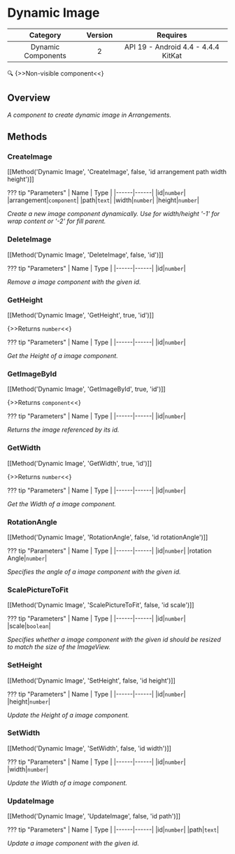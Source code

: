 # Dynamic Image

| Category | Version | Requires |
|:--------:|:-------:|:--------:|
|Dynamic Components|2|API 19 - Android 4.4 - 4.4.4 KitKat|

:mag: {>>Non-visible component<<}

## Overview

_A component to create dynamic image in Arrangements._

## Methods

### CreateImage

[[Method('Dynamic Image', 'CreateImage', false, 'id arrangement path width height')]]

??? tip "Parameters"
    | Name | Type |
    |------|------|
    |id|`number`|
    |arrangement|`component`|
    |path|`text`|
    |width|`number`|
    |height|`number`|


_Create a new image component dynamically. Use for width/height '-1' for wrap content or '-2' for fill parent._

### DeleteImage

[[Method('Dynamic Image', 'DeleteImage', false, 'id')]]

??? tip "Parameters"
    | Name | Type |
    |------|------|
    |id|`number`|


_Remove a image component with the given id._

### GetHeight

[[Method('Dynamic Image', 'GetHeight', true, 'id')]]

{>>Returns `number`<<}

??? tip "Parameters"
    | Name | Type |
    |------|------|
    |id|`number`|


_Get the Height of a image component._

### GetImageById

[[Method('Dynamic Image', 'GetImageById', true, 'id')]]

{>>Returns `component`<<}

??? tip "Parameters"
    | Name | Type |
    |------|------|
    |id|`number`|


_Returns the image referenced by its id._

### GetWidth

[[Method('Dynamic Image', 'GetWidth', true, 'id')]]

{>>Returns `number`<<}

??? tip "Parameters"
    | Name | Type |
    |------|------|
    |id|`number`|


_Get the Width of a image component._

### RotationAngle

[[Method('Dynamic Image', 'RotationAngle', false, 'id rotationAngle')]]

??? tip "Parameters"
    | Name | Type |
    |------|------|
    |id|`number`|
    |rotation Angle|`number`|


_Specifies the angle of a image component with the given id._

### ScalePictureToFit

[[Method('Dynamic Image', 'ScalePictureToFit', false, 'id scale')]]

??? tip "Parameters"
    | Name | Type |
    |------|------|
    |id|`number`|
    |scale|`boolean`|


_Specifies whether a image component with the given id should be resized to match the size of the ImageView._

### SetHeight

[[Method('Dynamic Image', 'SetHeight', false, 'id height')]]

??? tip "Parameters"
    | Name | Type |
    |------|------|
    |id|`number`|
    |height|`number`|


_Update the Height of a image component._

### SetWidth

[[Method('Dynamic Image', 'SetWidth', false, 'id width')]]

??? tip "Parameters"
    | Name | Type |
    |------|------|
    |id|`number`|
    |width|`number`|


_Update the Width of a image component._

### UpdateImage

[[Method('Dynamic Image', 'UpdateImage', false, 'id path')]]

??? tip "Parameters"
    | Name | Type |
    |------|------|
    |id|`number`|
    |path|`text`|


_Update a image component with the given id._